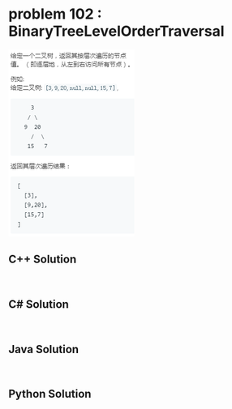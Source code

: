 
# problem 102 : BinaryTreeLevelOrderTraversal

<img src="https://github.com/Peefy/PeefyLeetCode/blob/master/doc/101-200/102.BinaryTreeLevelOrderTraversal/problem.png"/>

## C++ Solution

```c++



```

## C# Solution

```csharp



```

## Java Solution

```java



```

## Python Solution

```python



```


